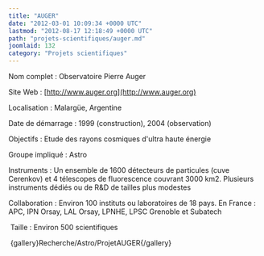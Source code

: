```yaml
---
title: "AUGER"
date: "2012-03-01 10:09:34 +0000 UTC"
lastmod: "2012-08-17 12:18:49 +0000 UTC"
path: "projets-scientifiques/auger.md"
joomlaid: 132
category: "Projets scientifiques"
---
```

Nom complet : Observatoire Pierre Auger

Site Web : [http://www.auger.org](http://www.auger.org)

Localisation : Malargüe, Argentine

Date de démarrage : 1999 (construction), 2004 (observation)

Objectifs : Etude des rayons cosmiques d'ultra haute énergie

Groupe impliqué : Astro

Instruments : Un ensemble de 1600 détecteurs de particules (cuve Cerenkov) et 4 télescopes de fluorescence couvrant 3000 km2. Plusieurs instruments dédiés ou de R&D de tailles plus modestes 

Collaboration : Environ 100 instituts ou laboratoires de 18 pays. En France : APC, IPN Orsay, LAL Orsay, LPNHE, LPSC Grenoble et Subatech

 Taille : Environ 500 scientifiques

 {gallery}Recherche/Astro/ProjetAUGER{/gallery}

